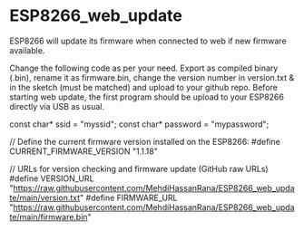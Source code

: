 # ESP8266_web_update
ESP8266 will update its firmware when connected to web if new firmware available.

Change the following code as per your need. 
Export as compiled binary (.bin), rename it as firmware.bin, change the version number in version.txt & in the sketch (must be matched) and upload to your github repo. Before starting web update, the first program should be upload to your ESP8266 directly via USB as usual.

const char* ssid = "myssid";
const char* password = "mypassword";

// Define the current firmware version installed on the ESP8266:
#define CURRENT_FIRMWARE_VERSION "1.1.18"

// URLs for version checking and firmware update (GitHub raw URLs)
#define VERSION_URL "https://raw.githubusercontent.com/MehdiHassanRana/ESP8266_web_update/main/version.txt"
#define FIRMWARE_URL "https://raw.githubusercontent.com/MehdiHassanRana/ESP8266_web_update/main/firmware.bin"
